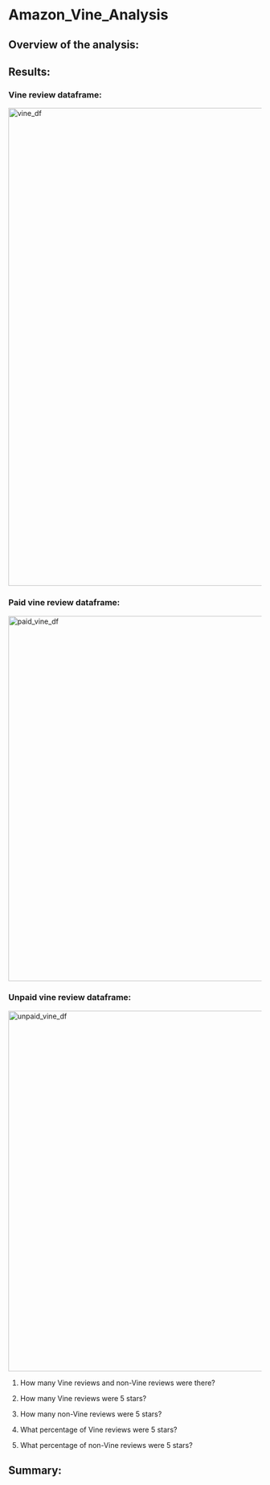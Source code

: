 # Amazon_Vine_Analysis

## Overview of the analysis: 


## Results:

### Vine review dataframe:

<img width="949" alt="vine_df" src="https://user-images.githubusercontent.com/107653012/201173679-0b4db6c3-79d7-4465-a127-591dbf7d176c.png">

### Paid vine review dataframe:

<img width="725" alt="paid_vine_df" src="https://user-images.githubusercontent.com/107653012/201174217-7eef6f76-4eb2-4ec9-8192-b3e0c6e159a7.png">

### Unpaid vine review dataframe: 

<img width="716" alt="unpaid_vine_df" src="https://user-images.githubusercontent.com/107653012/201174237-f92d797b-c7b3-4227-8283-cf5c870c1203.png">

1. How many Vine reviews and non-Vine reviews were there?

2. How many Vine reviews were 5 stars? 

3. How many non-Vine reviews were 5 stars?

4. What percentage of Vine reviews were 5 stars? 

5. What percentage of non-Vine reviews were 5 stars?

## Summary: 
